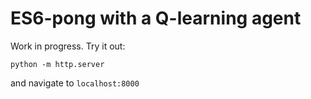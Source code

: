 # ES6-pong with a Q-learning agent

Work in progress.
Try it out:

```
python -m http.server
```

and navigate to `localhost:8000`
